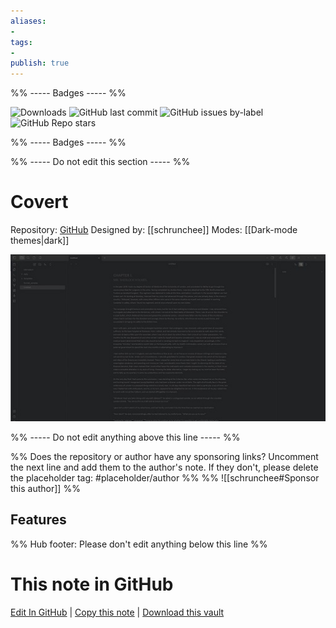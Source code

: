 ```yaml
---
aliases:
- 
tags: 
- 
publish: true
---
```


%% ----- Badges ----- %%

![Downloads](https://img.shields.io/badge/downloads-1754-573E7A?style=for-the-badge&logo=)
![GitHub last commit](https://img.shields.io/github/last-commit/schrunchee/obsidian-covert-theme?color=573E7A&label=last%20update&logo=github&style=for-the-badge)
![GitHub issues by-label](https://img.shields.io/github/issues/schrunchee/obsidian-covert-theme/help%20wanted?color=573E7A&logo=github&style=for-the-badge) 
![GitHub Repo stars](https://img.shields.io/github/stars/schrunchee/obsidian-covert-theme?color=573E7A&logo=github&style=for-the-badge)

%% ----- Badges ----- %%

%% ----- Do not edit this section ----- %%

# Covert

Repository: [GitHub](https://github.com/schrunchee/obsidian-covert-theme)
Designed by: [[schrunchee]]
Modes: [[Dark-mode themes|dark]]



![screenshot](https://github.com/schrunchee/obsidian-covert-theme/raw/HEAD/obsidian_covert_theme_sm3.jpg)

%% ----- Do not edit anything above this line ----- %% 

%% Does the repository or author have any sponsoring links? Uncomment the next line and add them to the author's note. If they don't, please delete the placeholder tag: #placeholder/author %%
%% ![[schrunchee#Sponsor this author]] %%


## Features



%% Hub footer: Please don't edit anything below this line %%

# This note in GitHub

<span class="git-footer">[Edit In GitHub](https://github.dev/obsidian-community/obsidian-hub/blob/main/02%20-%20Community%20Expansions/02.05%20All%20Community%20Expansions/Themes/Covert.md "git-hub-edit-note") | [Copy this note](https://raw.githubusercontent.com/obsidian-community/obsidian-hub/main/02%20-%20Community%20Expansions/02.05%20All%20Community%20Expansions/Themes/Covert.md "git-hub-copy-note") | [Download this vault](https://github.com/obsidian-community/obsidian-hub/archive/refs/heads/main.zip "git-hub-download-vault") </span>
